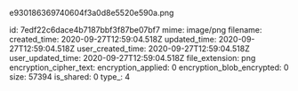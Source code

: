 e930186369740604f3a0d8e5520e590a.png

id: 7edf22c6dace4b7187bbf3f87be07bf7
mime: image/png
filename: 
created_time: 2020-09-27T12:59:04.518Z
updated_time: 2020-09-27T12:59:04.518Z
user_created_time: 2020-09-27T12:59:04.518Z
user_updated_time: 2020-09-27T12:59:04.518Z
file_extension: png
encryption_cipher_text: 
encryption_applied: 0
encryption_blob_encrypted: 0
size: 57394
is_shared: 0
type_: 4